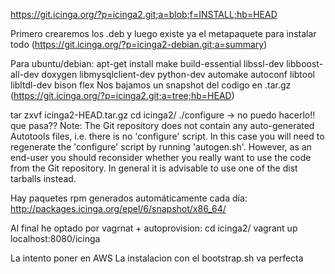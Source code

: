 https://git.icinga.org/?p=icinga2.git;a=blob;f=INSTALL;hb=HEAD

Primero crearemos los .deb y luego existe ya el metapaquete para instalar todo (https://git.icinga.org/?p=icinga2-debian.git;a=summary)

Para ubuntu/debian:
apt-get install make build-essential libssl-dev libboost-all-dev doxygen libmysqlclient-dev python-dev automake autoconf libtool libltdl-dev bison flex
Nos bajamos un snapshot del codigo en .tar.gz  (https://git.icinga.org/?p=icinga2.git;a=tree;hb=HEAD)


tar zxvf icinga2-HEAD.tar.gz
cd icinga2/
./configure -> no puedo hacerlo!! que pasa??
Note: The Git repository does not contain any auto-generated Autotools files, i.e. there is no 'configure' script. In this case you will need to regenerate the 'configure' script by running 'autogen.sh'. However, as an end-user you should reconsider whether you really want to use the code from the Git repository. In general it is advisable to use one of the dist tarballs instead.

Hay paquetes rpm generados automáticamente cada día:
http://packages.icinga.org/epel/6/snapshot/x86_64/


Al final he optado por vagrnat + autoprovision:
cd icinga2/
vagrant up
localhost:8080/icinga


La intento poner en AWS
La instalacion con el bootstrap.sh va perfecta
